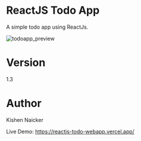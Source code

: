 # ReactJS Todo App
  A simple todo app using ReactJs.
  
  ![todoapp_preview](https://github.com/Kishen-Naicker/ReactJs-Todo-App/assets/112431434/b9721ffc-374a-422f-b76b-94ba3533fb9f)

# Version
  1.3

# Author
  Kishen Naicker

Live Demo: https://reactjs-todo-webapp.vercel.app/
 
